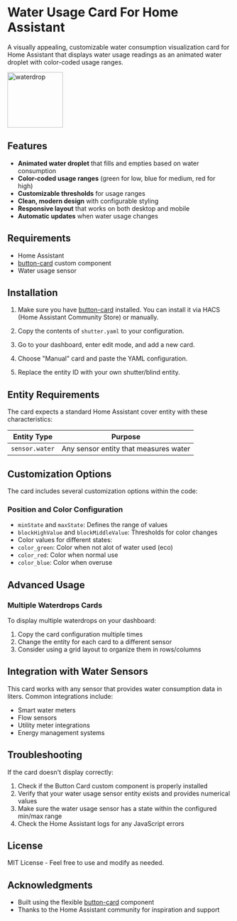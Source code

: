 # Water Usage Card For Home Assistant 

A visually appealing, customizable water consumption visualization card for Home Assistant that displays water usage readings as an animated water droplet with color-coded usage ranges.

<img width="125" alt="waterdrop" src="https://github.com/user-attachments/assets/c580cd06-c071-4666-a6c3-e9ab0665833b" />

## Features

- **Animated water droplet** that fills and empties based on water consumption
- **Color-coded usage ranges** (green for low, blue for medium, red for high)
- **Customizable thresholds** for usage ranges
- **Clean, modern design** with configurable styling
- **Responsive layout** that works on both desktop and mobile
- **Automatic updates** when water usage changes

## Requirements

- Home Assistant
- [button-card](https://github.com/custom-cards/button-card) custom component
- Water usage sensor

## Installation

1. Make sure you have [button-card](https://github.com/custom-cards/button-card) installed. You can install it via HACS (Home Assistant Community Store) or manually.

2. Copy the contents of `shutter.yaml` to your configuration.

3. Go to your dashboard, enter edit mode, and add a new card.

4. Choose "Manual" card and paste the YAML configuration.

5. Replace the entity ID with your own shutter/blind entity.

## Entity Requirements

The card expects a standard Home Assistant cover entity with these characteristics:

| Entity Type | Purpose |
|-------------|---------|
| `sensor.water` | Any sensor entity that measures water |

## Customization Options

The card includes several customization options within the code:

### Position and Color Configuration

  - `minState` and `maxState`: Defines the range of values
  - `blockHighValue` and `blockMiddleValue`: Thresholds for color changes 
  - Color values for different states:
  - `color_green`: Color when not alot of water used (eco)
  - `color_red`: Color when normal use
  - `color_blue`: Color when overuse

## Advanced Usage

### Multiple Waterdrops Cards

To display multiple waterdrops on your dashboard:

1. Copy the card configuration multiple times
2. Change the entity for each card to a different sensor
3. Consider using a grid layout to organize them in rows/columns


## Integration with Water Sensors

This card works with any sensor that provides water consumption data in liters. Common integrations include:

- Smart water meters
- Flow sensors
- Utility meter integrations
- Energy management systems

## Troubleshooting

If the card doesn't display correctly:

1. Check if the Button Card custom component is properly installed
2. Verify that your water usage sensor entity exists and provides numerical values
3. Make sure the water usage sensor has a state within the configured min/max range
4. Check the Home Assistant logs for any JavaScript errors

## License

MIT License - Feel free to use and modify as needed.

## Acknowledgments

- Built using the flexible [button-card](https://github.com/custom-cards/button-card) component
- Thanks to the Home Assistant community for inspiration and support
